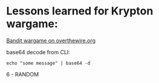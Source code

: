# Lessons learned for Krypton wargame:
[Bandit wargame on overthewire.org](https://overthewire.org/wargames/krypton/)

base64 decode from CLI:

`echo "some message" | base64 -d`

6 - RANDOM
